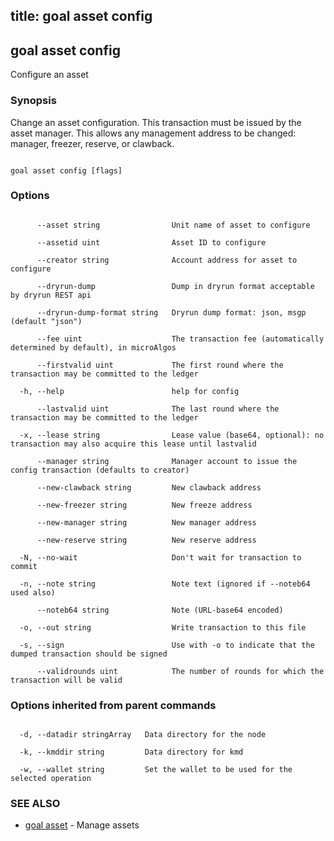 title: goal asset config
---
## goal asset config



Configure an asset



### Synopsis



Change an asset configuration. This transaction must be issued by the asset manager. This allows any management address to be changed: manager, freezer, reserve, or clawback.



```

goal asset config [flags]

```



### Options



```

      --asset string                Unit name of asset to configure

      --assetid uint                Asset ID to configure

      --creator string              Account address for asset to configure

      --dryrun-dump                 Dump in dryrun format acceptable by dryrun REST api

      --dryrun-dump-format string   Dryrun dump format: json, msgp (default "json")

      --fee uint                    The transaction fee (automatically determined by default), in microAlgos

      --firstvalid uint             The first round where the transaction may be committed to the ledger

  -h, --help                        help for config

      --lastvalid uint              The last round where the transaction may be committed to the ledger

  -x, --lease string                Lease value (base64, optional): no transaction may also acquire this lease until lastvalid

      --manager string              Manager account to issue the config transaction (defaults to creator)

      --new-clawback string         New clawback address

      --new-freezer string          New freeze address

      --new-manager string          New manager address

      --new-reserve string          New reserve address

  -N, --no-wait                     Don't wait for transaction to commit

  -n, --note string                 Note text (ignored if --noteb64 used also)

      --noteb64 string              Note (URL-base64 encoded)

  -o, --out string                  Write transaction to this file

  -s, --sign                        Use with -o to indicate that the dumped transaction should be signed

      --validrounds uint            The number of rounds for which the transaction will be valid

```



### Options inherited from parent commands



```

  -d, --datadir stringArray   Data directory for the node

  -k, --kmddir string         Data directory for kmd

  -w, --wallet string         Set the wallet to be used for the selected operation

```



### SEE ALSO



* [goal asset](../../asset/asset/)	 - Manage assets



